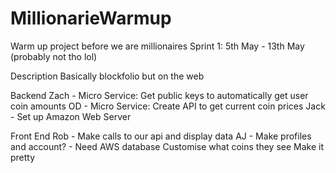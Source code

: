 # MillionarieWarmup
Warm up project before we are millionaires
Sprint 1: 5th May - 13th May (probably not tho lol)

Description
Basically blockfolio but on the web

Backend
Zach - Micro Service: Get public keys to automatically get user coin amounts
OD - Micro Service: Create API to get current coin prices
Jack - Set up Amazon Web Server


Front End
Rob - Make calls to our api and display data
AJ - Make profiles and account? - Need AWS database
Customise what coins they see
Make it pretty



